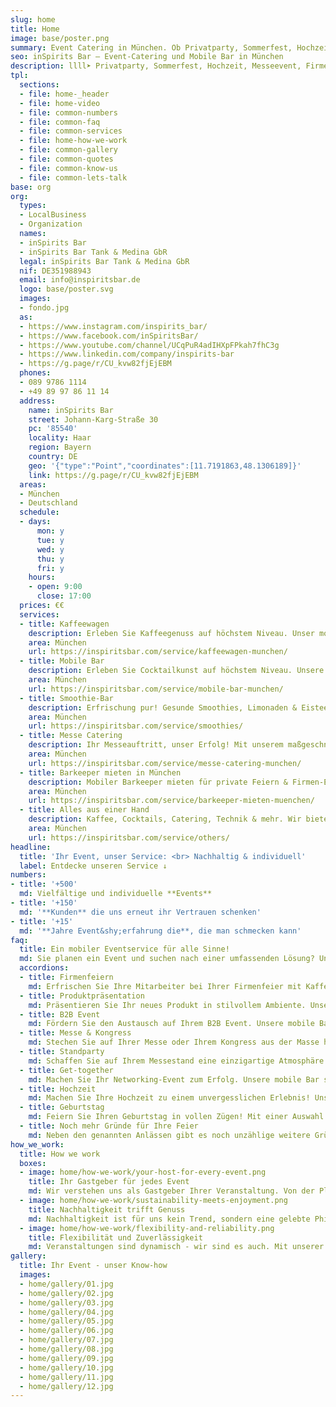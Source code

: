 ```yaml
---
slug: home
title: Home
image: base/poster.png
summary: Event Catering in München. Ob Privatparty, Sommerfest, Hochzeit, Messeevent, Firmenfeier oder öffentliches Event, mit unserem mobilen, nachhaltigen Veranstaltungsservice schaffen wir für Sie unvergessliche Momente.
seo: inSpirits Bar – Event-Catering und Mobile Bar in München
description: llll➤ Privatparty, Sommerfest, Hochzeit, Messeevent, Firmenfeier oder öffentliches Event – mobiler, nachhaltiger Service für unvergessliche Momente ✅.
tpl:
  sections:
  - file: home-_header
  - file: home-video
  - file: common-numbers
  - file: common-faq
  - file: common-services
  - file: home-how-we-work
  - file: common-gallery
  - file: common-quotes
  - file: common-know-us
  - file: common-lets-talk
base: org
org:
  types:
  - LocalBusiness
  - Organization
  names:
  - inSpirits Bar
  - inSpirits Bar Tank & Medina GbR
  legal: inSpirits Bar Tank & Medina GbR
  nif: DE351988943
  email: info@inspiritsbar.de
  logo: base/poster.svg
  images:
  - fondo.jpg
  as:
  - https://www.instagram.com/inspirits_bar/
  - https://www.facebook.com/inSpiritsBar/
  - https://www.youtube.com/channel/UCqPuR4adIHXpFPkah7fhC3g
  - https://www.linkedin.com/company/inspirits-bar
  - https://g.page/r/CU_kvw82fjEjEBM
  phones:
  - 089 9786 1114
  - +49 89 97 86 11 14
  address:
    name: inSpirits Bar
    street: Johann-Karg-Straße 30
    pc: '85540'
    locality: Haar
    region: Bayern
    country: DE
    geo: '{"type":"Point","coordinates":[11.7191863,48.1306189]}'
    link: https://g.page/r/CU_kvw82fjEjEBM
  areas:
  - München
  - Deutschland
  schedule:
  - days:
      mon: y
      tue: y
      wed: y
      thu: y
      fri: y
    hours:
    - open: 9:00
      close: 17:00
  prices: €€
  services:
  - title: Kaffeewagen
    description: Erleben Sie Kaffeegenuss auf höchstem Niveau. Unser mobiler Kaffeewagen in München macht Ihr Event unvergesslich!
    area: München
    url: https://inspiritsbar.com/service/kaffeewagen-munchen/
  - title: Mobile Bar
    description: Erleben Sie Cocktailkunst auf höchstem Niveau. Unsere Mobile Cocktail Bar macht Ihr Event unvergesslich!
    area: München
    url: https://inspiritsbar.com/service/mobile-bar-munchen/
  - title: Smoothie-Bar
    description: Erfrischung pur! Gesunde Smoothies, Limonaden & Eistee für Ihre Veranstaltung. Der perfekte Begleiter für einen energiegeladenen Tag.
    area: München
    url: https://inspiritsbar.com/service/smoothies/
  - title: Messe Catering
    description: Ihr Messeauftritt, unser Erfolg! Mit unserem maßgeschneiderten Messecatering in München sorgen wir für zufriedene Gäste und einen erfolgreichen Auftritt – direkt in der Nähe der Messe München.
    area: München
    url: https://inspiritsbar.com/service/messe-catering-munchen/
  - title: Barkeeper mieten in München
    description: Mobiler Barkeeper mieten für private Feiern & Firmen-Events Buchen mit professionellem Equipment, regionalen Zutaten und Full-Service von InSpirits Bar.
    area: München
    url: https://inspiritsbar.com/service/barkeeper-mieten-muenchen/
  - title: Alles aus einer Hand
    description: Kaffee, Cocktails, Catering, Technik & mehr. Wir bieten alles für Ihr perfektes Event. Teilen Sie uns Ihre Wünsche mit, wir machen sie wahr.
    area: München
    url: https://inspiritsbar.com/service/others/
headline:
  title: 'Ihr Event, unser Service: <br> Nachhaltig & individuell'
  label: Entdecke unseren Service ↓
numbers:
- title: '+500'
  md: Vielfältige und individuelle **Events**
- title: '+150'
  md: '**Kunden** die uns erneut ihr Vertrauen schenken'
- title: '+15'
  md: '**Jahre Event&shy;erfahrung die**, die man schmecken kann'
faq:
  title: Ein mobiler Eventservice für alle Sinne!
  md: Sie planen ein Event und suchen nach einer umfassenden Lösung? Unsere mobile Bar bietet mehr als nur Getränke. Wir übernehmen die gesamte Organisation Ihres Catering-Services, von der Planung bis zur Durchführung. Wir kreieren maßgeschneiderte Konzepte, die Ihre Gäste begeistern.
  accordions:
  - title: Firmenfeiern
    md: Erfrischen Sie Ihre Mitarbeiter bei Ihrer Firmenfeier mit Kaffee, Cocktails oder Smoothies. Unsere mobile Bar ist der ideale Ort für den Austausch und die Stärkung des Teamgeistes.
  - title: Produktpräsentation
    md: Präsentieren Sie Ihr neues Produkt in stilvollem Ambiente. Unsere mobile Bar mit ihrer vielfältigen Getränkekarte rundet Ihre Präsentation perfekt ab.
  - title: B2B Event
    md: Fördern Sie den Austausch auf Ihrem B2B Event. Unsere mobile Bar ist der ideale Treffpunkt für Ihre Geschäftspartner, bei einer Tasse Kaffee oder einem erfrischenden Cocktail.
  - title: Messe & Kongress
    md: Stechen Sie auf Ihrer Messe oder Ihrem Kongress aus der Masse heraus und bieten Sie Ihren Besuchern ein unvergessliches Erlebnis. Unsere mobile Bar mit ihrer vielfältigen Getränkekarte macht's möglich.
  - title: Standparty
    md: Schaffen Sie auf Ihrem Messestand eine einzigartige Atmosphäre.
  - title: Get-together
    md: Machen Sie Ihr Networking-Event zum Erfolg. Unsere mobile Bar sorgt für eine lockere Atmosphäre, in der neue Kontakte bei einem Drink geknüpft werden können.
  - title: Hochzeit
    md: Machen Sie Ihre Hochzeit zu einem unvergesslichen Erlebnis! Unsere mobile Bar zaubert einzigartige Cocktails, Kaffeespezialitäten und erfrischende Smoothies für Ihre Gäste.
  - title: Geburtstag
    md: Feiern Sie Ihren Geburtstag in vollen Zügen! Mit einer Auswahl an Kaffee, Cocktails und Smoothies wird Ihre Party zum Highlight
  - title: Noch mehr Gründe für Ihre Feier
    md: Neben den genannten Anlässen gibt es noch unzählige weitere Gründe, eine Veranstaltung zu feiern. Ob privates Jubiläum, Firmenjubiläum oder ein besonderer Anlass – wir unterstützen Sie gerne bei der Planung und Umsetzung Ihrer individuellen Veranstaltung.
how_we_work:
  title: How we work
  boxes:
  - image: home/how-we-work/your-host-for-every-event.png
    title: Ihr Gastgeber für jedes Event
    md: Wir verstehen uns als Gastgeber Ihrer Veranstaltung. Von der Planung bis zur Umsetzung kümmern wir uns um alle Details, damit Sie sich entspannt zurücklehnen können.
  - image: home/how-we-work/sustainability-meets-enjoyment.png
    title: Nachhaltigkeit trifft Genuss
    md: Nachhaltigkeit ist für uns kein Trend, sondern eine gelebte Philosophie. Wir zeigen Ihnen, wie Sie Ihr Event umweltfreundlich gestalten können, ohne auf Genuss verzichten zu müssen.
  - image: home/how-we-work/flexibility-and-reliability.png
    title: Flexibilität und Zuverlässigkeit
    md: Veranstaltungen sind dynamisch - wir sind es auch. Mit unserer Flexibilität und unserem Know-how meistern wir jede Herausforderung und sorgen für einen reibungslosen Ablauf Ihrer Veranstaltung.
gallery:
  title: Ihr Event - unser Know-how
  images:
  - home/gallery/01.jpg
  - home/gallery/02.jpg
  - home/gallery/03.jpg
  - home/gallery/04.jpg
  - home/gallery/05.jpg
  - home/gallery/06.jpg
  - home/gallery/07.jpg
  - home/gallery/08.jpg
  - home/gallery/09.jpg
  - home/gallery/10.jpg
  - home/gallery/11.jpg
  - home/gallery/12.jpg
---
```


